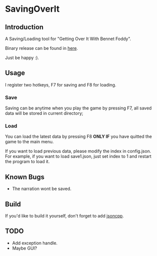 # SavingOverIt

## Introduction

A Saving/Loading tool for "Getting Over It With Bennet Foddy".

Binary release can be found in [here](https://github.com/wtdcode/SavingOverIt/releases).

Just be happy :).

## Usage

I register two hotkeys, F7 for saving and F8 for loading.

### Save

Saving can be anytime when you play the game by pressing F7, all saved data will be stored in current directory;

### Load

You can load the latest data by pressing F8 **ONLY IF** you have quitted the game to the main menu.

If you want to load previous data, please modify the index in config.json. For example, if you want to load save1.json, just set index to 1 and restart the program to load it.

## Known Bugs

- The narration wont be saved.

## Build

If you'd like to build it yourself, don't forget to add [jsoncpp](https://github.com/open-source-parsers/jsoncpp).

## TODO

- Add exception handle.
- Maybe GUI?

